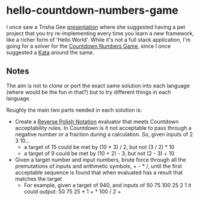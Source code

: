 # hello-countdown-numbers-game

I once saw a Trisha Gee [presentation](https://www.oreilly.com/library/view/java-and-mongodb/9780134070872/) where she suggested having a pet project that you try re-implementing every time you learn a new framework, like a richer form of 'Hello World'.
While it's not a full stack application, I'm going for a solver for the [Countdown Numbers Game](https://en.wikipedia.org/wiki/Countdown_(game_show)#Numbers_round), since I once suggested a [Kata](https://en.wikipedia.org/wiki/Kata_(programming)) around the same. 

## Notes
The aim is not to clone or port the exact same solution into each language (where would be the fun in that?) but to try different things in each language.

Roughly the main two parts needed in each solution is:
* Create a [Reverse Polish Notation](https://en.wikipedia.org/wiki/Reverse_Polish_notation) evaluator that meets Countdown acceptability rules. In Countdown is it not acceptable to pass through a negative number or a fraction during a calculation. So, given inputs of 2 3 10...
  * a target of 15 could be met by (10 * 3) / 2, but not (3 / 2) * 10
  * a target of 9 could be met by (10 + 2) - 3, but not (2 - 3) + 10
* Given a target number and input numbers, brute force through all the premutations of inputs and arithmetic symbols, + - * /, until the first acceptable sequence is found that when evaluated has a result that matches the target
  * For example, given a target of 940, and inputs of 50 75 100 25 2 1 it could output: 50 75 25 * 1 + * 100 / 2 +
